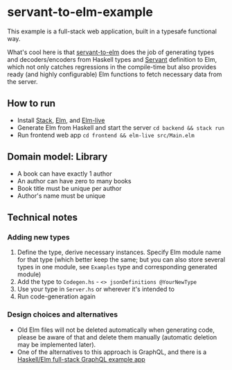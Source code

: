 # servant-to-elm-example

This example is a full-stack web application, built in a typesafe functional way.

What's cool here is that [servant-to-elm] does the job of generating types and decoders/encoders from Haskell types and [Servant] definition to Elm, which not only catches regressions in the compile-time but also provides ready (and highly configurable) Elm functions to fetch necessary data from the server.

## How to run

- Install [Stack], [Elm], and [Elm-live]
- Generate Elm from Haskell and start the server `cd backend && stack run`
- Run frontend web app `cd frontend && elm-live src/Main.elm`

## Domain model: Library

- A book can have exactly 1 author
- An author can have zero to many books
- Book title must be unique per author
- Author's name must be unique

## Technical notes

### Adding new types

1. Define the type, derive necessary instances. Specify Elm module name for that type (which better keep the same; but you can also store several types in one module, see `Examples` type and corresponding generated module)
1. Add the type to `Codegen.hs` - `<> jsonDefinitions @YourNewType`
1. Use your type in `Server.hs` or wherever it's intended to
1. Run code-generation again

### Design choices and alternatives

- Old Elm files will not be deleted automatically when generating code, please be aware of that and delete them manually (automatic deletion may be implemented later).
- One of the alternatives to this approach is GraphQL, and there is a [Haskell/Elm full-stack GraphQL example app](https://github.com/higherkindness/mu-graphql-example-elm)

[Stack]: https://docs.haskellstack.org/en/stable/README/#how-to-install 
[Elm]: https://guide.elm-lang.org/install/elm.html
[Elm-live]: https://www.elm-live.com/
[Servant]: https://www.servant.dev/
[servant-to-elm]: https://github.com/folq/servant-to-elm